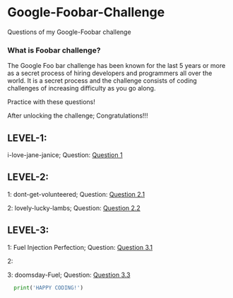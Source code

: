 # Google-Foobar-Challenge
Questions of my Google-Foobar challenge

### What is Foobar challenge?
The Google Foo bar challenge has been known for the last 5 years or more as a secret process of hiring developers and programmers all over the world. It is a secret process and the challenge consists of coding challenges of increasing difficulty as you go along.

Practice with these questions!

After unlocking the challenge; Congratulations!!!

## LEVEL-1: 
i-love-jane-janice; Question: [Question 1](https://github.com/Kushagraw12/Google-Foobar-Challenge/blob/master/i-love-jane-janice.png)
## LEVEL-2: 
1: dont-get-volunteered; Question: [Question 2.1](https://github.com/Kushagraw12/Google-Foobar-Challenge/blob/master/question.txt)

2: lovely-lucky-lambs; Question: [Question 2.2](https://github.com/Kushagraw12/Google-Foobar-Challenge/blob/master/Question2.2.txt)

## LEVEL-3:
1: Fuel Injection Perfection; Question: [Question 3.1](https://github.com/Kushagraw12/Google-Foobar-Challenge/blob/master/Fuel%20Injection%20Perfection)

2:

3: doomsday-Fuel; Question: [Question 3.3](https://github.com/Kushagraw12/Google-Foobar-Challenge/blob/master/3.3.txt)

```python
  print('HAPPY CODING!')
```
